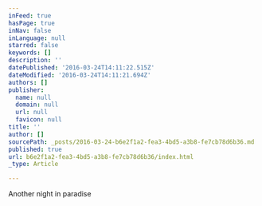 ```yaml
---
inFeed: true
hasPage: true
inNav: false
inLanguage: null
starred: false
keywords: []
description: ''
datePublished: '2016-03-24T14:11:22.515Z'
dateModified: '2016-03-24T14:11:21.694Z'
authors: []
publisher:
  name: null
  domain: null
  url: null
  favicon: null
title: ''
author: []
sourcePath: _posts/2016-03-24-b6e2f1a2-fea3-4bd5-a3b8-fe7cb78d6b36.md
published: true
url: b6e2f1a2-fea3-4bd5-a3b8-fe7cb78d6b36/index.html
_type: Article

---
```

Another night in paradise